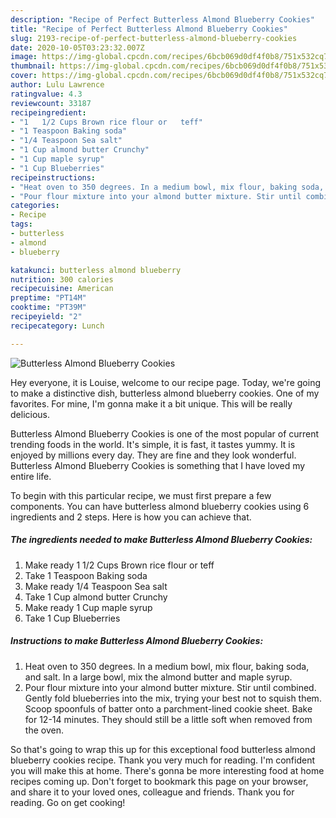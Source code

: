 ```yaml
---
description: "Recipe of Perfect Butterless Almond Blueberry Cookies"
title: "Recipe of Perfect Butterless Almond Blueberry Cookies"
slug: 2193-recipe-of-perfect-butterless-almond-blueberry-cookies
date: 2020-10-05T03:23:32.007Z
image: https://img-global.cpcdn.com/recipes/6bcb069d0df4f0b8/751x532cq70/butterless-almond-blueberry-cookies-recipe-main-photo.jpg
thumbnail: https://img-global.cpcdn.com/recipes/6bcb069d0df4f0b8/751x532cq70/butterless-almond-blueberry-cookies-recipe-main-photo.jpg
cover: https://img-global.cpcdn.com/recipes/6bcb069d0df4f0b8/751x532cq70/butterless-almond-blueberry-cookies-recipe-main-photo.jpg
author: Lulu Lawrence
ratingvalue: 4.3
reviewcount: 33187
recipeingredient:
- "1   1/2 Cups Brown rice flour or   teff"
- "1 Teaspoon Baking soda"
- "1/4 Teaspoon Sea salt"
- "1 Cup almond butter Crunchy"
- "1 Cup maple syrup"
- "1 Cup Blueberries"
recipeinstructions:
- "Heat oven to 350 degrees. In a medium bowl, mix flour, baking soda, and salt. In a large bowl, mix the almond butter and maple syrup."
- "Pour flour mixture into your almond butter mixture. Stir until combined. Gently fold blueberries into the mix, trying your best not to squish them. Scoop spoonfuls of batter onto a parchment-lined cookie sheet. Bake for 12-14 minutes. They should still be a little soft when removed from the oven."
categories:
- Recipe
tags:
- butterless
- almond
- blueberry

katakunci: butterless almond blueberry 
nutrition: 300 calories
recipecuisine: American
preptime: "PT14M"
cooktime: "PT39M"
recipeyield: "2"
recipecategory: Lunch

---
```



![Butterless Almond Blueberry Cookies](https://img-global.cpcdn.com/recipes/6bcb069d0df4f0b8/751x532cq70/butterless-almond-blueberry-cookies-recipe-main-photo.jpg)

Hey everyone, it is Louise, welcome to our recipe page. Today, we're going to make a distinctive dish, butterless almond blueberry cookies. One of my favorites. For mine, I'm gonna make it a bit unique. This will be really delicious.



Butterless Almond Blueberry Cookies is one of the most popular of current trending foods in the world. It's simple, it is fast, it tastes yummy. It is enjoyed by millions every day. They are fine and they look wonderful. Butterless Almond Blueberry Cookies is something that I have loved my entire life.


To begin with this particular recipe, we must first prepare a few components. You can have butterless almond blueberry cookies using 6 ingredients and 2 steps. Here is how you can achieve that.

<!--inarticleads1-->

##### The ingredients needed to make Butterless Almond Blueberry Cookies:

1. Make ready 1   1/2 Cups Brown rice flour or   teff
1. Take 1 Teaspoon Baking soda
1. Make ready 1/4 Teaspoon Sea salt
1. Take 1 Cup almond butter Crunchy
1. Make ready 1 Cup maple syrup
1. Take 1 Cup Blueberries




<!--inarticleads2-->

##### Instructions to make Butterless Almond Blueberry Cookies:

1. Heat oven to 350 degrees. In a medium bowl, mix flour, baking soda, and salt. In a large bowl, mix the almond butter and maple syrup.
1. Pour flour mixture into your almond butter mixture. Stir until combined. Gently fold blueberries into the mix, trying your best not to squish them. Scoop spoonfuls of batter onto a parchment-lined cookie sheet. Bake for 12-14 minutes. They should still be a little soft when removed from the oven.




So that's going to wrap this up for this exceptional food butterless almond blueberry cookies recipe. Thank you very much for reading. I'm confident you will make this at home. There's gonna be more interesting food at home recipes coming up. Don't forget to bookmark this page on your browser, and share it to your loved ones, colleague and friends. Thank you for reading. Go on get cooking!
